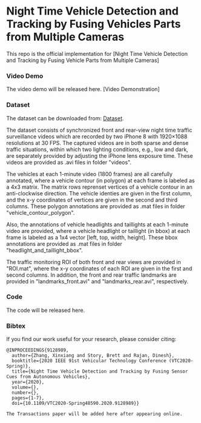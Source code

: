 # Night Time Vehicle Detection and Tracking by Fusing Vehicles Parts from Multiple Cameras

This repo is the official implementation for [Night Time Vehicle Detection and Tracking by Fusing Vehicle Parts from Multiple Cameras]

### Video Demo
The video demo will be released here. [Video Demonstration]

### Dataset
The dataset can be downloaded from: [Dataset](https://drive.google.com/drive/folders/13jOnlugcSmGpu27-i477cq_AxN1kuV3X?usp=sharing). 

The dataset consists of synchronized front and rear-view night time traffic surveillance videos which are recorded by two iPhone 8 with 1920×1088 resolutions at 30 FPS. The captured videos are in both sparse and dense traffic situations, within which two lighting conditions, e.g., low and dark, are separately provided by adjusting the iPhone lens exposure time. These videos are provided as .avi files in folder "videos". 

The vehicles at each 1-minute video (1800 frames) are all carefully annotated, where a vehicle contour (in polygon) at each frame is labeled as a 4x3 matrix. The matrix rows reprenset vertices of a vehicle contour in an anti-clockwise direction. The vehicle identies are given in the first column, and the x-y coordinates of vertices are given in the second and third columns. These polygon annotations are provided as .mat files in folder "vehicle_contour_polygon". 

Also, the annotations of vehicle headlights and taillights at each 1-minute video are provided, where a vehicle headlight or taillight (in bbox) at each frame is labeled as a 1x4 vector [left, top, width, height]. These bbox annotations are provided as .mat files in folder "headlight_and_taillight_bbox". 

The traffic monitoring ROI of both front and rear views are provided in "ROI.mat", where the x-y coordinates of each ROI are given in the first and second columns. In addition, the front and rear traffic landmarks are provided in "landmarks_front.avi" and "landmarks_rear.avi", respectively.

### Code

The code will be released here. 

### Bibtex
If you find our work useful for your research, please consider citing:

    @INPROCEEDINGS{9128989,
      author={Zhang, Xinxiang and Story, Brett and Rajan, Dinesh},
      booktitle={2020 IEEE 91st Vehicular Technology Conference (VTC2020-Spring)}, 
      title={Night Time Vehicle Detection and Tracking by Fusing Sensor Cues from Autonomous Vehicles}, 
      year={2020},
      volume={},
      number={},
      pages={1-7},
      doi={10.1109/VTC2020-Spring48590.2020.9128989}}

    The Transactions paper will be added here after appearing online. 
